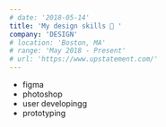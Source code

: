 ```yaml
---
# date: '2018-05-14'
title: 'My design skills 💃 '
company: 'DESIGN'
# location: 'Boston, MA'
# range: 'May 2018 - Present'
# url: 'https://www.upstatement.com/'
---
```


- figma
- photoshop
- user developingg
- prototyping

